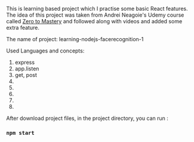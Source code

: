 This is learning based project which I practise some basic React features. The idea of this project was taken from Andrei Neagoie's Udemy course called [ Zero to Mastery](https://www.udemy.com/course/the-complete-web-developer-zero-to-mastery/) and followed along with videos and added some extra feature.

The name of project: learning-nodejs-facerecognition-1

Used Languages and concepts:

1. express
2. app.listen
3. get, post
4.
5.
6.
7.
8.

After download project files, in the project directory, you can run :

### `npm start`
